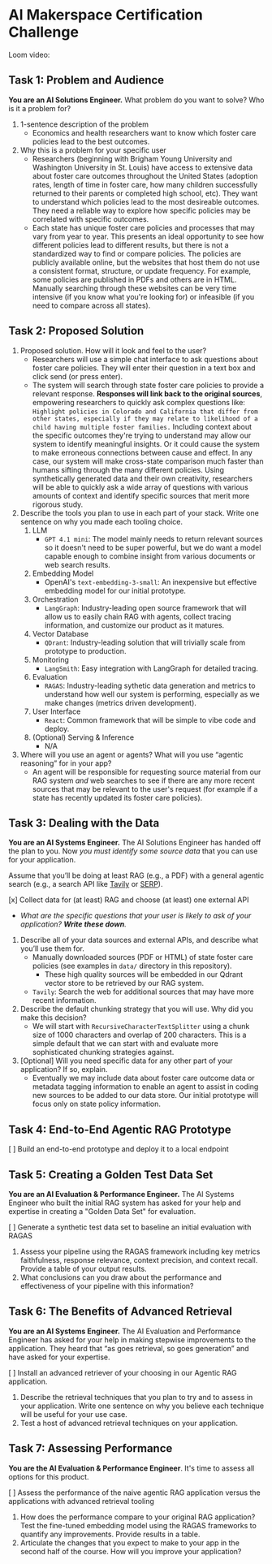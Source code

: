 # AI Makerspace Certification Challenge

Loom video:

## Task 1: Problem and Audience

**You are an AI Solutions Engineer.** What problem do you want to solve?  Who is it a problem for?

1. 1-sentence description of the problem
    - Economics and health researchers want to know which foster care policies lead to the best outcomes.
2. Why this is a problem for your specific user
    - Researchers (beginning with Brigham Young University and Washington University in St. Louis) have access to extensive data about foster care outcomes throughout the United States (adoption rates, length of time in foster care, how many children successfully returned to their parents or completed high school, etc). They want to understand which policies lead to the most desireable outcomes. They need a reliable way to explore how specific policies may be correlated with specific outcomes.
    - Each state has unique foster care policies and processes that may vary from year to year. This presents an ideal opportunity to see how different policies lead to different results, but there is not a standardized way to find or compare policies. The policies are publicly available online, but the websites that host them do not use a consistent format, structure, or update frequency. For example, some policies are published in PDFs and others are in HTML. Manually searching through these websites can be very time intensive (if you know what you're looking for) or infeasible (if you need to compare across all states).

## Task 2: Proposed Solution

1. Proposed solution.  How will it look and feel to the user?
    - Researchers will use a simple chat interface to ask questions about foster care policies. They will enter their question in a text box and click send (or press enter).
    - The system will search through state foster care policies to provide a relevant response. **Responses will link back to the original sources**, empowering researchers to quickly ask complex questions like: `Highlight policies in Colorado and California that differ from other states, especially if they may relate to likelihood of a child having multiple foster families.` Including context about the specific outcomes they're trying to understand may allow our system to identify meaningful insights. Or it could cause the system to make erroneous connections between cause and effect. In any case, our system will make cross-state comparison much faster than humans sifting through the many different policies. Using synthetically generated data and their own creativity, researchers will be able to quickly ask a wide array of questions with various amounts of context and identify specific sources that merit more rigorous study.
2. Describe the tools you plan to use in each part of your stack.  Write one sentence on why you made each tooling choice.
    1. LLM
        - `GPT 4.1 mini`: The model mainly needs to return relevant sources so it doesn't need to be super powerful, but we do want a model capable enough to combine insight from various documents or web search results.
    2. Embedding Model
        - OpenAI's `text-embedding-3-small`: An inexpensive but effective embedding model for our initial prototype.
    3. Orchestration
        - `LangGraph`: Industry-leading open source framework that will allow us to easily chain RAG with agents, collect tracing information, and customize our product as it matures.
    4. Vector Database
        - `QDrant`: Industry-leading solution that will trivially scale from prototype to production.
    5. Monitoring
        - `LangSmith`: Easy integration with LangGraph for detailed tracing.
    6. Evaluation
        - `RAGAS`: Industry-leading sythetic data generation and metrics to understand how well our system is performing, especially as we make changes (metrics driven development).
    7. User Interface
        - `React`: Common framework that will be simple to vibe code and deploy.
    8. (Optional) Serving & Inference
        - N/A
3. Where will you use an agent or agents?  What will you use “agentic reasoning” for in your app?
    - An agent will be responsible for requesting source material from our RAG system _and_ web searches to see if there are any more recent sources that may be relevant to the user's request (for example if a state has recently updated its foster care policies).

## Task 3: Dealing with the Data

**You are an AI Systems Engineer.**  The AI Solutions Engineer has handed off the plan to you.  Now *you must identify some source data* that you can use for your application.  

Assume that you’ll be doing at least RAG (e.g., a PDF) with a general agentic search (e.g., a search API like [Tavily](https://tavily.com/) or [SERP](https://serpapi.com/)).

[x] Collect data for (at least) RAG and choose (at least) one external API

- *What are the specific questions that your user is likely to ask of your application?  **Write these down**.*

1. Describe all of your data sources and external APIs, and describe what you’ll use them for.
    - Manually downloaded sources (PDF or HTML) of state foster care policies (see examples in `data/` directory in this repository).
      - These high quality sources will be embedded in our Qdrant vector store to be retrieved by our RAG system.
    - `Tavily`: Search the web for additional sources that may have more recent information.
2. Describe the default chunking strategy that you will use.  Why did you make this decision?
    - We will start with `RecursiveCharacterTextSplitter` using a chunk size of 1000 characters and overlap of 200 characters. This is a simple default that we can start with and evaluate more sophisticated chunking strategies against.
3. [Optional] Will you need specific data for any other part of your application?   If so, explain.
    - Eventually we may include data about foster care outcome data or metadata tagging information to enable an agent to assist in coding new sources to be added to our data store. Our initial prototype will focus only on state policy information.

## Task 4: End-to-End Agentic RAG Prototype

[ ] Build an end-to-end prototype and deploy it to a local endpoint

## Task 5: Creating a Golden Test Data Set

**You are an AI Evaluation & Performance Engineer.**  The AI Systems Engineer who built the initial RAG system has asked for your help and expertise in creating a "Golden Data Set" for evaluation.

[ ] Generate a synthetic test data set to baseline an initial evaluation with RAGAS

1. Assess your pipeline using the RAGAS framework including key metrics faithfulness, response relevance, context precision, and context recall.  Provide a table of your output results.
2. What conclusions can you draw about the performance and effectiveness of your pipeline with this information?

## Task 6: The Benefits of Advanced Retrieval

**You are an AI Systems Engineer.**  The AI Evaluation and Performance Engineer has asked for your help in making stepwise improvements to the application. They heard that “as goes retrieval, so goes generation” and have asked for your expertise.

[ ] Install an advanced retriever of your choosing in our Agentic RAG application. 

1. Describe the retrieval techniques that you plan to try and to assess in your application.  Write one sentence on why you believe each technique will be useful for your use case.
2. Test a host of advanced retrieval techniques on your application.

## Task 7: Assessing Performance

**You are the AI Evaluation & Performance Engineer**.  It's time to assess all options for this product.

[ ] Assess the performance of the naive agentic RAG application versus the applications with advanced retrieval tooling

1. How does the performance compare to your original RAG application?  Test the fine-tuned embedding model using the RAGAS frameworks to quantify any improvements.  Provide results in a table.
2. Articulate the changes that you expect to make to your app in the second half of the course. How will you improve your application?